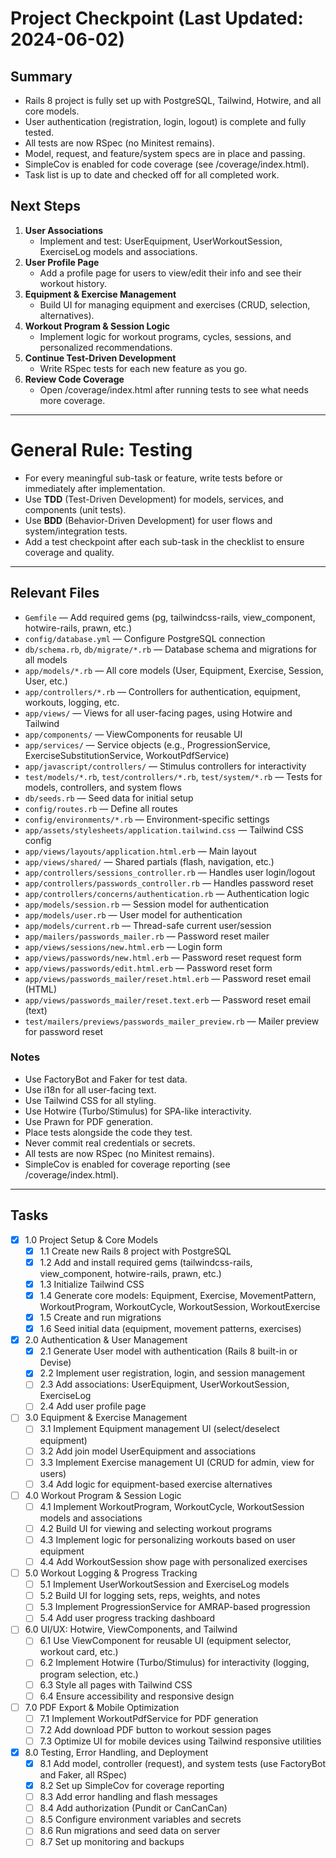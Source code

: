 # Project Checkpoint (Last Updated: 2024-06-02)

## Summary
- Rails 8 project is fully set up with PostgreSQL, Tailwind, Hotwire, and all core models.
- User authentication (registration, login, logout) is complete and fully tested.
- All tests are now RSpec (no Minitest remains).
- Model, request, and feature/system specs are in place and passing.
- SimpleCov is enabled for code coverage (see /coverage/index.html).
- Task list is up to date and checked off for all completed work.

## Next Steps
1. **User Associations**
   - Implement and test: UserEquipment, UserWorkoutSession, ExerciseLog models and associations.
2. **User Profile Page**
   - Add a profile page for users to view/edit their info and see their workout history.
3. **Equipment & Exercise Management**
   - Build UI for managing equipment and exercises (CRUD, selection, alternatives).
4. **Workout Program & Session Logic**
   - Implement logic for workout programs, cycles, sessions, and personalized recommendations.
5. **Continue Test-Driven Development**
   - Write RSpec tests for each new feature as you go.
6. **Review Code Coverage**
   - Open /coverage/index.html after running tests to see what needs more coverage.

---

# General Rule: Testing

- For every meaningful sub-task or feature, write tests before or immediately after implementation.
- Use **TDD** (Test-Driven Development) for models, services, and components (unit tests).
- Use **BDD** (Behavior-Driven Development) for user flows and system/integration tests.
- Add a test checkpoint after each sub-task in the checklist to ensure coverage and quality.

---

## Relevant Files

- `Gemfile` — Add required gems (pg, tailwindcss-rails, view_component, hotwire-rails, prawn, etc.)
- `config/database.yml` — Configure PostgreSQL connection
- `db/schema.rb`, `db/migrate/*.rb` — Database schema and migrations for all models
- `app/models/*.rb` — All core models (User, Equipment, Exercise, Session, User, etc.)
- `app/controllers/*.rb` — Controllers for authentication, equipment, workouts, logging, etc.
- `app/views/` — Views for all user-facing pages, using Hotwire and Tailwind
- `app/components/` — ViewComponents for reusable UI
- `app/services/` — Service objects (e.g., ProgressionService, ExerciseSubstitutionService, WorkoutPdfService)
- `app/javascript/controllers/` — Stimulus controllers for interactivity
- `test/models/*.rb`, `test/controllers/*.rb`, `test/system/*.rb` — Tests for models, controllers, and system flows
- `db/seeds.rb` — Seed data for initial setup
- `config/routes.rb` — Define all routes
- `config/environments/*.rb` — Environment-specific settings
- `app/assets/stylesheets/application.tailwind.css` — Tailwind CSS config
- `app/views/layouts/application.html.erb` — Main layout
- `app/views/shared/` — Shared partials (flash, navigation, etc.)
- `app/controllers/sessions_controller.rb` — Handles user login/logout
- `app/controllers/passwords_controller.rb` — Handles password reset
- `app/controllers/concerns/authentication.rb` — Authentication logic
- `app/models/session.rb` — Session model for authentication
- `app/models/user.rb` — User model for authentication
- `app/models/current.rb` — Thread-safe current user/session
- `app/mailers/passwords_mailer.rb` — Password reset mailer
- `app/views/sessions/new.html.erb` — Login form
- `app/views/passwords/new.html.erb` — Password reset request form
- `app/views/passwords/edit.html.erb` — Password reset form
- `app/views/passwords_mailer/reset.html.erb` — Password reset email (HTML)
- `app/views/passwords_mailer/reset.text.erb` — Password reset email (text)
- `test/mailers/previews/passwords_mailer_preview.rb` — Mailer preview for password reset

### Notes

- Use FactoryBot and Faker for test data.
- Use i18n for all user-facing text.
- Use Tailwind CSS for all styling.
- Use Hotwire (Turbo/Stimulus) for SPA-like interactivity.
- Use Prawn for PDF generation.
- Place tests alongside the code they test.
- Never commit real credentials or secrets.
- All tests are now RSpec (no Minitest remains).
- SimpleCov is enabled for coverage reporting (see /coverage/index.html).

---

## Tasks

- [x] 1.0 Project Setup & Core Models
  - [x] 1.1 Create new Rails 8 project with PostgreSQL
  - [x] 1.2 Add and install required gems (tailwindcss-rails, view_component, hotwire-rails, prawn, etc.)
  - [x] 1.3 Initialize Tailwind CSS
  - [x] 1.4 Generate core models: Equipment, Exercise, MovementPattern, WorkoutProgram, WorkoutCycle, WorkoutSession, WorkoutExercise
  - [x] 1.5 Create and run migrations
  - [x] 1.6 Seed initial data (equipment, movement patterns, exercises)
- [x] 2.0 Authentication & User Management
  - [x] 2.1 Generate User model with authentication (Rails 8 built-in or Devise)
  - [x] 2.2 Implement user registration, login, and session management
  - [ ] 2.3 Add associations: UserEquipment, UserWorkoutSession, ExerciseLog
  - [ ] 2.4 Add user profile page
- [ ] 3.0 Equipment & Exercise Management
  - [ ] 3.1 Implement Equipment management UI (select/deselect equipment)
  - [ ] 3.2 Add join model UserEquipment and associations
  - [ ] 3.3 Implement Exercise management UI (CRUD for admin, view for users)
  - [ ] 3.4 Add logic for equipment-based exercise alternatives
- [ ] 4.0 Workout Program & Session Logic
  - [ ] 4.1 Implement WorkoutProgram, WorkoutCycle, WorkoutSession models and associations
  - [ ] 4.2 Build UI for viewing and selecting workout programs
  - [ ] 4.3 Implement logic for personalizing workouts based on user equipment
  - [ ] 4.4 Add WorkoutSession show page with personalized exercises
- [ ] 5.0 Workout Logging & Progress Tracking
  - [ ] 5.1 Implement UserWorkoutSession and ExerciseLog models
  - [ ] 5.2 Build UI for logging sets, reps, weights, and notes
  - [ ] 5.3 Implement ProgressionService for AMRAP-based progression
  - [ ] 5.4 Add user progress tracking dashboard
- [ ] 6.0 UI/UX: Hotwire, ViewComponents, and Tailwind
  - [ ] 6.1 Use ViewComponent for reusable UI (equipment selector, workout card, etc.)
  - [ ] 6.2 Implement Hotwire (Turbo/Stimulus) for interactivity (logging, program selection, etc.)
  - [ ] 6.3 Style all pages with Tailwind CSS
  - [ ] 6.4 Ensure accessibility and responsive design
- [ ] 7.0 PDF Export & Mobile Optimization
  - [ ] 7.1 Implement WorkoutPdfService for PDF generation
  - [ ] 7.2 Add download PDF button to workout session pages
  - [ ] 7.3 Optimize UI for mobile devices using Tailwind responsive utilities
- [x] 8.0 Testing, Error Handling, and Deployment
  - [x] 8.1 Add model, controller (request), and system tests (use FactoryBot and Faker, all RSpec)
  - [x] 8.2 Set up SimpleCov for coverage reporting
  - [ ] 8.3 Add error handling and flash messages
  - [ ] 8.4 Add authorization (Pundit or CanCanCan)
  - [ ] 8.5 Configure environment variables and secrets
  - [ ] 8.6 Run migrations and seed data on server
  - [ ] 8.7 Set up monitoring and backups 